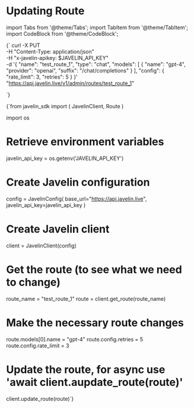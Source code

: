 # Updating Route
import Tabs from '@theme/Tabs';
import TabItem from '@theme/TabItem';
import CodeBlock from '@theme/CodeBlock';

<Tabs>
<TabItem value="shell" label="Using the API:">

<CodeBlock
  language="python">
  {`
curl -X PUT \
-H "Content-Type: application/json" \
-H "x-javelin-apikey: $JAVELIN_API_KEY" \
-d '{
        "name": "test_route_1",
        "type": "chat",
        "models": [
            {
                "name": "gpt-4",
                "provider": "openai",
                "suffix": "/chat/completions"
            }
        ],
        "config": {
            "rate_limit": 3,
            "retries": 5
        }
}' \
"https://api.javelin.live/v1/admin/routes/test_route_1"

`}
</CodeBlock>

</TabItem>
<TabItem value="py" label="In Python:">

<CodeBlock
  language="python">
  {`from javelin_sdk import (
    JavelinClient,
    Route
)

import os

# Retrieve environment variables
javelin_api_key = os.getenv('JAVELIN_API_KEY')

# Create Javelin configuration
config = JavelinConfig(
    base_url="https://api.javelin.live",
    javelin_api_key=javelin_api_key
)

# Create Javelin client
client = JavelinClient(config)

# Get the route (to see what we need to change)
route_name = "test_route_1"
route = client.get_route(route_name)

# Make the necessary route changes
route.models[0].name = "gpt-4"
route.config.retries = 5
route.config.rate_limit = 3

# Update the route, for async use 'await client.aupdate_route(route)'
client.update_route(route)`}
</CodeBlock>


</TabItem>
</Tabs>
